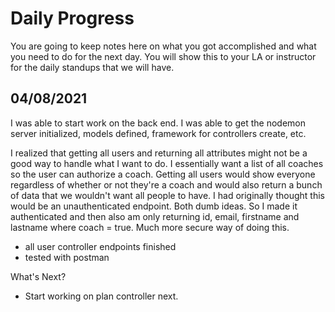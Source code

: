 # Daily Progress

You are going to keep notes here on what you got accomplished and what you need to do for the next day. You will show this to your LA or instructor for the daily standups that we will have.

## 04/08/2021

I was able to start work on the back end. I was able to get the nodemon server initialized, models defined, framework for controllers create, etc.

I realized that getting all users and returning all attributes might not be a good way to handle what I want to do. I essentially want a list of all coaches so the user can authorize a coach. Getting all users would show everyone regardless of whether or not they're a coach and would also return a bunch of data that we wouldn't want all people to have. I had originally thought this would be an unauthenticated endpoint. Both dumb ideas. So I made it authenticated and then also am only returning id, email, firstname and lastname where coach = true. Much more secure way of doing this.

* all user controller endpoints finished
* tested with postman

What's Next?

* Start working on plan controller next.

